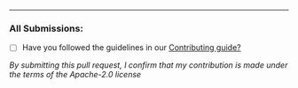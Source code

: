 
----

### All Submissions:

* [ ] Have you followed the guidelines in our [Contributing guide?](https://github.com/justinm/pdkit/blob/master/CONTRIBUTING.md)

*By submitting this pull request, I confirm that my contribution is made under the terms of the Apache-2.0 license*